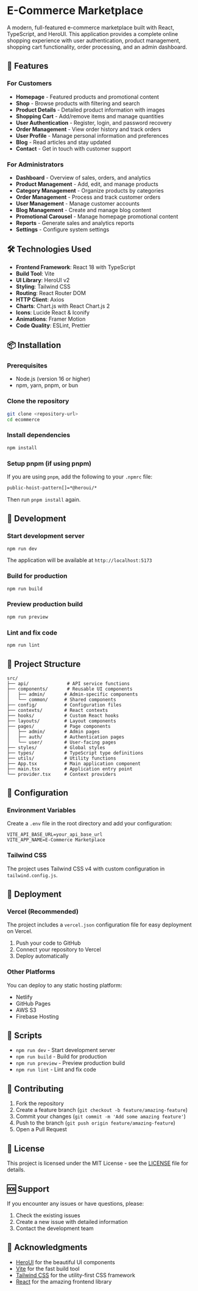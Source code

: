 # E-Commerce Marketplace

A modern, full-featured e-commerce marketplace built with React, TypeScript, and HeroUI. This application provides a complete online shopping experience with user authentication, product management, shopping cart functionality, order processing, and an admin dashboard.

## 🚀 Features

### For Customers
- **Homepage** - Featured products and promotional content
- **Shop** - Browse products with filtering and search
- **Product Details** - Detailed product information with images
- **Shopping Cart** - Add/remove items and manage quantities
- **User Authentication** - Register, login, and password recovery
- **Order Management** - View order history and track orders
- **User Profile** - Manage personal information and preferences
- **Blog** - Read articles and stay updated
- **Contact** - Get in touch with customer support

### For Administrators
- **Dashboard** - Overview of sales, orders, and analytics
- **Product Management** - Add, edit, and manage products
- **Category Management** - Organize products by categories
- **Order Management** - Process and track customer orders
- **User Management** - Manage customer accounts
- **Blog Management** - Create and manage blog content
- **Promotional Carousel** - Manage homepage promotional content
- **Reports** - Generate sales and analytics reports
- **Settings** - Configure system settings

## 🛠️ Technologies Used

- **Frontend Framework**: React 18 with TypeScript
- **Build Tool**: Vite
- **UI Library**: HeroUI v2
- **Styling**: Tailwind CSS
- **Routing**: React Router DOM
- **HTTP Client**: Axios
- **Charts**: Chart.js with React Chart.js 2
- **Icons**: Lucide React & Iconify
- **Animations**: Framer Motion
- **Code Quality**: ESLint, Prettier

## 📦 Installation

### Prerequisites
- Node.js (version 16 or higher)
- npm, yarn, pnpm, or bun

### Clone the repository
```bash
git clone <repository-url>
cd ecommerce
```

### Install dependencies
```bash
npm install
```

### Setup pnpm (if using pnpm)
If you are using `pnpm`, add the following to your `.npmrc` file:
```bash
public-hoist-pattern[]=*@heroui/*
```

Then run `pnpm install` again.

## 🚀 Development

### Start development server
```bash
npm run dev
```

The application will be available at `http://localhost:5173`

### Build for production
```bash
npm run build
```

### Preview production build
```bash
npm run preview
```

### Lint and fix code
```bash
npm run lint
```

## 📁 Project Structure

```
src/
├── api/              # API service functions
├── components/       # Reusable UI components
│   ├── admin/       # Admin-specific components
│   └── common/      # Shared components
├── config/          # Configuration files
├── contexts/        # React contexts
├── hooks/           # Custom React hooks
├── layouts/         # Layout components
├── pages/           # Page components
│   ├── admin/       # Admin pages
│   ├── auth/        # Authentication pages
│   └── user/        # User-facing pages
├── styles/          # Global styles
├── types/           # TypeScript type definitions
├── utils/           # Utility functions
├── App.tsx          # Main application component
├── main.tsx         # Application entry point
└── provider.tsx     # Context providers
```

## 🔧 Configuration

### Environment Variables
Create a `.env` file in the root directory and add your configuration:

```env
VITE_API_BASE_URL=your_api_base_url
VITE_APP_NAME=E-Commerce Marketplace
```

### Tailwind CSS
The project uses Tailwind CSS v4 with custom configuration in `tailwind.config.js`.

## 🚀 Deployment

### Vercel (Recommended)
The project includes a `vercel.json` configuration file for easy deployment on Vercel.

1. Push your code to GitHub
2. Connect your repository to Vercel
3. Deploy automatically

### Other Platforms
You can deploy to any static hosting platform:
- Netlify
- GitHub Pages
- AWS S3
- Firebase Hosting

## 📝 Scripts

- `npm run dev` - Start development server
- `npm run build` - Build for production
- `npm run preview` - Preview production build
- `npm run lint` - Lint and fix code

## 🤝 Contributing

1. Fork the repository
2. Create a feature branch (`git checkout -b feature/amazing-feature`)
3. Commit your changes (`git commit -m 'Add some amazing feature'`)
4. Push to the branch (`git push origin feature/amazing-feature`)
5. Open a Pull Request

## 📄 License

This project is licensed under the MIT License - see the [LICENSE](LICENSE) file for details.

## 🆘 Support

If you encounter any issues or have questions, please:

1. Check the existing issues
2. Create a new issue with detailed information
3. Contact the development team

## 🙏 Acknowledgments

- [HeroUI](https://heroui.com) for the beautiful UI components
- [Vite](https://vitejs.dev) for the fast build tool
- [Tailwind CSS](https://tailwindcss.com) for the utility-first CSS framework
- [React](https://reactjs.org) for the amazing frontend library
